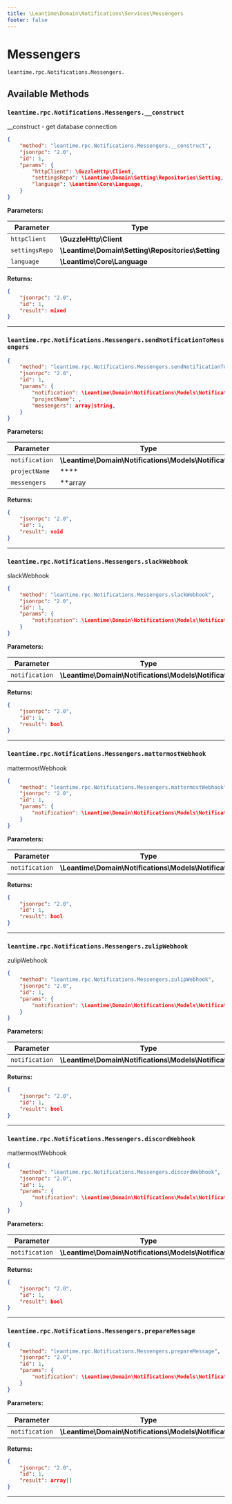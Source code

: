 ```yaml
---
title: \Leantime\Domain\Notifications\Services\Messengers
footer: false
---
```


# Messengers




`leantime.rpc.Notifications.Messengers.`


## Available Methods
### `leantime.rpc.Notifications.Messengers.__construct`

__construct - get database connection

```json
{
    "method": "leantime.rpc.Notifications.Messengers.__construct",
    "jsonrpc": "2.0",
    "id": 1,
    "params": {
        "httpClient": \GuzzleHttp\Client,
        "settingsRepo": \Leantime\Domain\Setting\Repositories\Setting,
        "language": \Leantime\Core\Language,
    }
}
```









**Parameters:**

| Parameter | Type | Description |
|-----------|------|-------------|
| `httpClient` | **\GuzzleHttp\Client** |  |
| `settingsRepo` | **\Leantime\Domain\Setting\Repositories\Setting** |  |
| `language` | **\Leantime\Core\Language** |  |


**Returns:**

```json
{
    "jsonrpc": "2.0",
    "id": 1,
    "result": mixed
}
```



---
### `leantime.rpc.Notifications.Messengers.sendNotificationToMessengers`



```json
{
    "method": "leantime.rpc.Notifications.Messengers.sendNotificationToMessengers",
    "jsonrpc": "2.0",
    "id": 1,
    "params": {
        "notification": \Leantime\Domain\Notifications\Models\Notification,
        "projectName": ,
        "messengers": array|string,
    }
}
```









**Parameters:**

| Parameter | Type | Description |
|-----------|------|-------------|
| `notification` | **\Leantime\Domain\Notifications\Models\Notification** |  |
| `projectName` | **** |  |
| `messengers` | **array|string** |  |


**Returns:**

```json
{
    "jsonrpc": "2.0",
    "id": 1,
    "result": void
}
```



---
### `leantime.rpc.Notifications.Messengers.slackWebhook`

slackWebhook

```json
{
    "method": "leantime.rpc.Notifications.Messengers.slackWebhook",
    "jsonrpc": "2.0",
    "id": 1,
    "params": {
        "notification": \Leantime\Domain\Notifications\Models\Notification,
    }
}
```









**Parameters:**

| Parameter | Type | Description |
|-----------|------|-------------|
| `notification` | **\Leantime\Domain\Notifications\Models\Notification** |  |


**Returns:**

```json
{
    "jsonrpc": "2.0",
    "id": 1,
    "result": bool
}
```



---
### `leantime.rpc.Notifications.Messengers.mattermostWebhook`

mattermostWebhook

```json
{
    "method": "leantime.rpc.Notifications.Messengers.mattermostWebhook",
    "jsonrpc": "2.0",
    "id": 1,
    "params": {
        "notification": \Leantime\Domain\Notifications\Models\Notification,
    }
}
```









**Parameters:**

| Parameter | Type | Description |
|-----------|------|-------------|
| `notification` | **\Leantime\Domain\Notifications\Models\Notification** |  |


**Returns:**

```json
{
    "jsonrpc": "2.0",
    "id": 1,
    "result": bool
}
```



---
### `leantime.rpc.Notifications.Messengers.zulipWebhook`

zulipWebhook

```json
{
    "method": "leantime.rpc.Notifications.Messengers.zulipWebhook",
    "jsonrpc": "2.0",
    "id": 1,
    "params": {
        "notification": \Leantime\Domain\Notifications\Models\Notification,
    }
}
```









**Parameters:**

| Parameter | Type | Description |
|-----------|------|-------------|
| `notification` | **\Leantime\Domain\Notifications\Models\Notification** |  |


**Returns:**

```json
{
    "jsonrpc": "2.0",
    "id": 1,
    "result": bool
}
```



---
### `leantime.rpc.Notifications.Messengers.discordWebhook`

mattermostWebhook

```json
{
    "method": "leantime.rpc.Notifications.Messengers.discordWebhook",
    "jsonrpc": "2.0",
    "id": 1,
    "params": {
        "notification": \Leantime\Domain\Notifications\Models\Notification,
    }
}
```









**Parameters:**

| Parameter | Type | Description |
|-----------|------|-------------|
| `notification` | **\Leantime\Domain\Notifications\Models\Notification** |  |


**Returns:**

```json
{
    "jsonrpc": "2.0",
    "id": 1,
    "result": bool
}
```



---
### `leantime.rpc.Notifications.Messengers.prepareMessage`



```json
{
    "method": "leantime.rpc.Notifications.Messengers.prepareMessage",
    "jsonrpc": "2.0",
    "id": 1,
    "params": {
        "notification": \Leantime\Domain\Notifications\Models\Notification,
    }
}
```









**Parameters:**

| Parameter | Type | Description |
|-----------|------|-------------|
| `notification` | **\Leantime\Domain\Notifications\Models\Notification** |  |


**Returns:**

```json
{
    "jsonrpc": "2.0",
    "id": 1,
    "result": array[]
}
```



---


